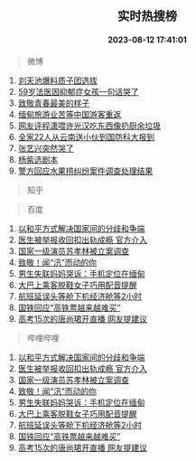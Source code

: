 <div align="center"><h2>实时热搜榜</h2><h4>2023-08-12 17:41:01</h4></div>

> 微博  

1. [刘天池爆料质子团选拔](https://s.weibo.com/weibo?q=%23%E5%88%98%E5%A4%A9%E6%B1%A0%E7%88%86%E6%96%99%E8%B4%A8%E5%AD%90%E5%9B%A2%E9%80%89%E6%8B%94%23&t=31&band_rank=1&Refer=top)<br />
2. [59岁法医因抑郁症女孩一句话哭了](https://s.weibo.com/weibo?q=%2359%E5%B2%81%E6%B3%95%E5%8C%BB%E5%9B%A0%E6%8A%91%E9%83%81%E7%97%87%E5%A5%B3%E5%AD%A9%E4%B8%80%E5%8F%A5%E8%AF%9D%E5%93%AD%E4%BA%86%23&t=31&band_rank=2&Refer=top)<br />
3. [致敬青春最美的样子](https://s.weibo.com/weibo?q=%23%E8%87%B4%E6%95%AC%E9%9D%92%E6%98%A5%E6%9C%80%E7%BE%8E%E7%9A%84%E6%A0%B7%E5%AD%90%23&t=31&band_rank=3&Refer=top)<br />
4. [缅甸旅游业苦等中国游客重返](https://s.weibo.com/weibo?q=%23%E7%BC%85%E7%94%B8%E6%97%85%E6%B8%B8%E4%B8%9A%E8%8B%A6%E7%AD%89%E4%B8%AD%E5%9B%BD%E6%B8%B8%E5%AE%A2%E9%87%8D%E8%BF%94%23&t=31&band_rank=4&Refer=top)<br />
5. [网友评程潇喂许光汉吃东西像扔厨余垃圾](https://s.weibo.com/weibo?q=%23%E7%BD%91%E5%8F%8B%E8%AF%84%E7%A8%8B%E6%BD%87%E5%96%82%E8%AE%B8%E5%85%89%E6%B1%89%E5%90%83%E4%B8%9C%E8%A5%BF%E5%83%8F%E6%89%94%E5%8E%A8%E4%BD%99%E5%9E%83%E5%9C%BE%23&t=31&band_rank=5&Refer=top)<br />
6. [全家22人从云南送小伙到国防科大报到](https://s.weibo.com/weibo?q=%23%E5%85%A8%E5%AE%B622%E4%BA%BA%E4%BB%8E%E4%BA%91%E5%8D%97%E9%80%81%E5%B0%8F%E4%BC%99%E5%88%B0%E5%9B%BD%E9%98%B2%E7%A7%91%E5%A4%A7%E6%8A%A5%E5%88%B0%23&t=31&band_rank=6&Refer=top)<br />
7. [张艺兴突然哭了](https://s.weibo.com/weibo?q=%E5%BC%A0%E8%89%BA%E5%85%B4%E7%AA%81%E7%84%B6%E5%93%AD%E4%BA%86&t=31&band_rank=7&Refer=top)<br />
8. [杨紫选剧本](https://s.weibo.com/weibo?q=%23%E6%9D%A8%E7%B4%AB%E9%80%89%E5%89%A7%E6%9C%AC%23&t=31&band_rank=8&Refer=top)<br />
9. [警方回应水果捞纠纷案件调查处理结果](https://s.weibo.com/weibo?q=%23%E8%AD%A6%E6%96%B9%E5%9B%9E%E5%BA%94%E6%B0%B4%E6%9E%9C%E6%8D%9E%E7%BA%A0%E7%BA%B7%E6%A1%88%E4%BB%B6%E8%B0%83%E6%9F%A5%E5%A4%84%E7%90%86%E7%BB%93%E6%9E%9C%23&t=31&band_rank=9&Refer=top)<br />

> 知乎  


> 百度  

1. [以和平方式解决国家间的分歧和争端](https://www.baidu.com/s?wd=%E4%BB%A5%E5%92%8C%E5%B9%B3%E6%96%B9%E5%BC%8F%E8%A7%A3%E5%86%B3%E5%9B%BD%E5%AE%B6%E9%97%B4%E7%9A%84%E5%88%86%E6%AD%A7%E5%92%8C%E4%BA%89%E7%AB%AF&sa=fyb_news&rsv_dl=fyb_news)<br />
2. [医生被举报收回扣出轨成瘾 官方介入](https://www.baidu.com/s?wd=%E5%8C%BB%E7%94%9F%E8%A2%AB%E4%B8%BE%E6%8A%A5%E6%94%B6%E5%9B%9E%E6%89%A3%E5%87%BA%E8%BD%A8%E6%88%90%E7%98%BE+%E5%AE%98%E6%96%B9%E4%BB%8B%E5%85%A5&sa=fyb_news&rsv_dl=fyb_news)<br />
3. [国家一级演员苏孝林被立案调查](https://www.baidu.com/s?wd=%E5%9B%BD%E5%AE%B6%E4%B8%80%E7%BA%A7%E6%BC%94%E5%91%98%E8%8B%8F%E5%AD%9D%E6%9E%97%E8%A2%AB%E7%AB%8B%E6%A1%88%E8%B0%83%E6%9F%A5&sa=fyb_news&rsv_dl=fyb_news)<br />
4. [致敬！闻“汛”而动的你](https://www.baidu.com/s?wd=%E8%87%B4%E6%95%AC%EF%BC%81%E9%97%BB%E2%80%9C%E6%B1%9B%E2%80%9D%E8%80%8C%E5%8A%A8%E7%9A%84%E4%BD%A0&sa=fyb_news&rsv_dl=fyb_news)<br />
5. [男生失联妈妈哭诉：手机定位在缅甸](https://www.baidu.com/s?wd=%E7%94%B7%E7%94%9F%E5%A4%B1%E8%81%94%E5%A6%88%E5%A6%88%E5%93%AD%E8%AF%89%EF%BC%9A%E6%89%8B%E6%9C%BA%E5%AE%9A%E4%BD%8D%E5%9C%A8%E7%BC%85%E7%94%B8&sa=fyb_news&rsv_dl=fyb_news)<br />
6. [大巴上乘客脱鞋女子巧用配音提醒](https://www.baidu.com/s?wd=%E5%A4%A7%E5%B7%B4%E4%B8%8A%E4%B9%98%E5%AE%A2%E8%84%B1%E9%9E%8B%E5%A5%B3%E5%AD%90%E5%B7%A7%E7%94%A8%E9%85%8D%E9%9F%B3%E6%8F%90%E9%86%92&sa=fyb_news&rsv_dl=fyb_news)<br />
7. [航班延误头等舱下机经济舱等2小时](https://www.baidu.com/s?wd=%E8%88%AA%E7%8F%AD%E5%BB%B6%E8%AF%AF%E5%A4%B4%E7%AD%89%E8%88%B1%E4%B8%8B%E6%9C%BA%E7%BB%8F%E6%B5%8E%E8%88%B1%E7%AD%892%E5%B0%8F%E6%97%B6&sa=fyb_news&rsv_dl=fyb_news)<br />
8. [国铁回应“高铁票越来越难买”](https://www.baidu.com/s?wd=%E5%9B%BD%E9%93%81%E5%9B%9E%E5%BA%94%E2%80%9C%E9%AB%98%E9%93%81%E7%A5%A8%E8%B6%8A%E6%9D%A5%E8%B6%8A%E9%9A%BE%E4%B9%B0%E2%80%9D&sa=fyb_news&rsv_dl=fyb_news)<br />
9. [高考15次的唐尚珺开直播 网友提建议](https://www.baidu.com/s?wd=%E9%AB%98%E8%80%8315%E6%AC%A1%E7%9A%84%E5%94%90%E5%B0%9A%E7%8F%BA%E5%BC%80%E7%9B%B4%E6%92%AD+%E7%BD%91%E5%8F%8B%E6%8F%90%E5%BB%BA%E8%AE%AE&sa=fyb_news&rsv_dl=fyb_news)<br />

> 哔哩哔哩  

1. [以和平方式解决国家间的分歧和争端](https://www.baidu.com/s?wd=%E4%BB%A5%E5%92%8C%E5%B9%B3%E6%96%B9%E5%BC%8F%E8%A7%A3%E5%86%B3%E5%9B%BD%E5%AE%B6%E9%97%B4%E7%9A%84%E5%88%86%E6%AD%A7%E5%92%8C%E4%BA%89%E7%AB%AF&sa=fyb_news&rsv_dl=fyb_news)<br />
2. [医生被举报收回扣出轨成瘾 官方介入](https://www.baidu.com/s?wd=%E5%8C%BB%E7%94%9F%E8%A2%AB%E4%B8%BE%E6%8A%A5%E6%94%B6%E5%9B%9E%E6%89%A3%E5%87%BA%E8%BD%A8%E6%88%90%E7%98%BE+%E5%AE%98%E6%96%B9%E4%BB%8B%E5%85%A5&sa=fyb_news&rsv_dl=fyb_news)<br />
3. [国家一级演员苏孝林被立案调查](https://www.baidu.com/s?wd=%E5%9B%BD%E5%AE%B6%E4%B8%80%E7%BA%A7%E6%BC%94%E5%91%98%E8%8B%8F%E5%AD%9D%E6%9E%97%E8%A2%AB%E7%AB%8B%E6%A1%88%E8%B0%83%E6%9F%A5&sa=fyb_news&rsv_dl=fyb_news)<br />
4. [致敬！闻“汛”而动的你](https://www.baidu.com/s?wd=%E8%87%B4%E6%95%AC%EF%BC%81%E9%97%BB%E2%80%9C%E6%B1%9B%E2%80%9D%E8%80%8C%E5%8A%A8%E7%9A%84%E4%BD%A0&sa=fyb_news&rsv_dl=fyb_news)<br />
5. [男生失联妈妈哭诉：手机定位在缅甸](https://www.baidu.com/s?wd=%E7%94%B7%E7%94%9F%E5%A4%B1%E8%81%94%E5%A6%88%E5%A6%88%E5%93%AD%E8%AF%89%EF%BC%9A%E6%89%8B%E6%9C%BA%E5%AE%9A%E4%BD%8D%E5%9C%A8%E7%BC%85%E7%94%B8&sa=fyb_news&rsv_dl=fyb_news)<br />
6. [大巴上乘客脱鞋女子巧用配音提醒](https://www.baidu.com/s?wd=%E5%A4%A7%E5%B7%B4%E4%B8%8A%E4%B9%98%E5%AE%A2%E8%84%B1%E9%9E%8B%E5%A5%B3%E5%AD%90%E5%B7%A7%E7%94%A8%E9%85%8D%E9%9F%B3%E6%8F%90%E9%86%92&sa=fyb_news&rsv_dl=fyb_news)<br />
7. [航班延误头等舱下机经济舱等2小时](https://www.baidu.com/s?wd=%E8%88%AA%E7%8F%AD%E5%BB%B6%E8%AF%AF%E5%A4%B4%E7%AD%89%E8%88%B1%E4%B8%8B%E6%9C%BA%E7%BB%8F%E6%B5%8E%E8%88%B1%E7%AD%892%E5%B0%8F%E6%97%B6&sa=fyb_news&rsv_dl=fyb_news)<br />
8. [国铁回应“高铁票越来越难买”](https://www.baidu.com/s?wd=%E5%9B%BD%E9%93%81%E5%9B%9E%E5%BA%94%E2%80%9C%E9%AB%98%E9%93%81%E7%A5%A8%E8%B6%8A%E6%9D%A5%E8%B6%8A%E9%9A%BE%E4%B9%B0%E2%80%9D&sa=fyb_news&rsv_dl=fyb_news)<br />
9. [高考15次的唐尚珺开直播 网友提建议](https://www.baidu.com/s?wd=%E9%AB%98%E8%80%8315%E6%AC%A1%E7%9A%84%E5%94%90%E5%B0%9A%E7%8F%BA%E5%BC%80%E7%9B%B4%E6%92%AD+%E7%BD%91%E5%8F%8B%E6%8F%90%E5%BB%BA%E8%AE%AE&sa=fyb_news&rsv_dl=fyb_news)<br />
